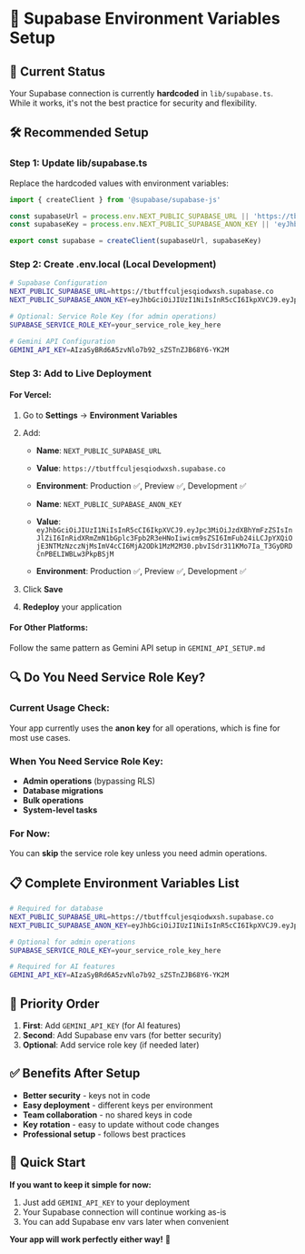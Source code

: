 # 🔐 Supabase Environment Variables Setup

## 🚨 **Current Status**
Your Supabase connection is currently **hardcoded** in `lib/supabase.ts`. While it works, it's not the best practice for security and flexibility.

## 🛠️ **Recommended Setup**

### **Step 1: Update lib/supabase.ts**

Replace the hardcoded values with environment variables:

```typescript
import { createClient } from '@supabase/supabase-js'

const supabaseUrl = process.env.NEXT_PUBLIC_SUPABASE_URL || 'https://tbutffculjesqiodwxsh.supabase.co'
const supabaseKey = process.env.NEXT_PUBLIC_SUPABASE_ANON_KEY || 'eyJhbGciOiJIUzI1NiIsInR5cCI6IkpXVCJ9.eyJpc3MiOiJzdXBhYmFzZSIsInJlZiI6InRidXRmZmN1bGplc3Fpb2R3eHNoIiwicm9sZSI6ImFub24iLCJpYXQiOjE3NTMzNzczNjMsImV4cCI6MjA2ODk1MzM2M30.pbvISdr311KMo7Ia_T3GyDRDCnPBELIWBLw3PkpBSjM'

export const supabase = createClient(supabaseUrl, supabaseKey)
```

### **Step 2: Create .env.local (Local Development)**

```bash
# Supabase Configuration
NEXT_PUBLIC_SUPABASE_URL=https://tbutffculjesqiodwxsh.supabase.co
NEXT_PUBLIC_SUPABASE_ANON_KEY=eyJhbGciOiJIUzI1NiIsInR5cCI6IkpXVCJ9.eyJpc3MiOiJzdXBhYmFzZSIsInJlZiI6InRidXRmZmN1bGplc3Fpb2R3eHNoIiwicm9sZSI6ImFub24iLCJpYXQiOjE3NTMzNzczNjMsImV4cCI6MjA2ODk1MzM2M30.pbvISdr311KMo7Ia_T3GyDRDCnPBELIWBLw3PkpBSjM

# Optional: Service Role Key (for admin operations)
SUPABASE_SERVICE_ROLE_KEY=your_service_role_key_here

# Gemini API Configuration
GEMINI_API_KEY=AIzaSyBRd6A5zvNlo7b92_sZSTnZJB68Y6-YK2M
```

### **Step 3: Add to Live Deployment**

#### **For Vercel:**
1. Go to **Settings** → **Environment Variables**
2. Add:
   - **Name**: `NEXT_PUBLIC_SUPABASE_URL`
   - **Value**: `https://tbutffculjesqiodwxsh.supabase.co`
   - **Environment**: Production ✅, Preview ✅, Development ✅

   - **Name**: `NEXT_PUBLIC_SUPABASE_ANON_KEY`
   - **Value**: `eyJhbGciOiJIUzI1NiIsInR5cCI6IkpXVCJ9.eyJpc3MiOiJzdXBhYmFzZSIsInJlZiI6InRidXRmZmN1bGplc3Fpb2R3eHNoIiwicm9sZSI6ImFub24iLCJpYXQiOjE3NTMzNzczNjMsImV4cCI6MjA2ODk1MzM2M30.pbvISdr311KMo7Ia_T3GyDRDCnPBELIWBLw3PkpBSjM`
   - **Environment**: Production ✅, Preview ✅, Development ✅

3. Click **Save**
4. **Redeploy** your application

#### **For Other Platforms:**
Follow the same pattern as Gemini API setup in `GEMINI_API_SETUP.md`

## 🔍 **Do You Need Service Role Key?**

### **Current Usage Check:**
Your app currently uses the **anon key** for all operations, which is fine for most use cases.

### **When You Need Service Role Key:**
- **Admin operations** (bypassing RLS)
- **Database migrations**
- **Bulk operations**
- **System-level tasks**

### **For Now:**
You can **skip** the service role key unless you need admin operations.

## 📋 **Complete Environment Variables List**

```bash
# Required for database
NEXT_PUBLIC_SUPABASE_URL=https://tbutffculjesqiodwxsh.supabase.co
NEXT_PUBLIC_SUPABASE_ANON_KEY=eyJhbGciOiJIUzI1NiIsInR5cCI6IkpXVCJ9.eyJpc3MiOiJzdXBhYmFzZSIsInJlZiI6InRidXRmZmN1bGplc3Fpb2R3eHNoIiwicm9sZSI6ImFub24iLCJpYXQiOjE3NTMzNzczNjMsImV4cCI6MjA2ODk1MzM2M30.pbvISdr311KMo7Ia_T3GyDRDCnPBELIWBLw3PkpBSjM

# Optional for admin operations
SUPABASE_SERVICE_ROLE_KEY=your_service_role_key_here

# Required for AI features
GEMINI_API_KEY=AIzaSyBRd6A5zvNlo7b92_sZSTnZJB68Y6-YK2M
```

## 🎯 **Priority Order**

1. **First**: Add `GEMINI_API_KEY` (for AI features)
2. **Second**: Add Supabase env vars (for better security)
3. **Optional**: Add service role key (if needed later)

## ✅ **Benefits After Setup**

- **Better security** - keys not in code
- **Easy deployment** - different keys per environment
- **Team collaboration** - no shared keys in code
- **Key rotation** - easy to update without code changes
- **Professional setup** - follows best practices

## 🚀 **Quick Start**

**If you want to keep it simple for now:**
1. Just add `GEMINI_API_KEY` to your deployment
2. Your Supabase connection will continue working as-is
3. You can add Supabase env vars later when convenient

**Your app will work perfectly either way!** 🎉 